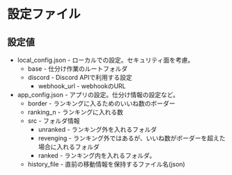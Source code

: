 # 設定ファイル

## 設定値

* local_config.json - ローカルでの設定。セキュリティ面を考慮。
    * base - 仕分け作業のルートフォルダ
    * discord - Discord APIで利用する設定
        * webhook_url - webhookのURL
* app_config.json - アプリの設定。仕分け情報の設定など。
    * border - ランキングに入るためのいいね数のボーダー
    * ranking_n - ランキングに入れる数
    * src - フォルダ情報
        * unranked - ランキング外を入れるフォルダ
        * revenging - ランキング外ではあるが、いいね数がボーダーを超えた場合に入れるフォルダ
        * ranked - ランキング内を入れるフォルダ。
    * history_file - 直前の移動情報を保持するファイル名(json)
